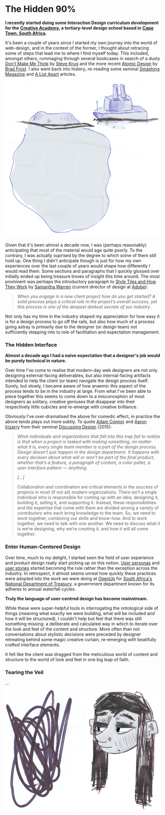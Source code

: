 # The Hidden 90%

**I recently started doing some Interaction Design curriculum development for the** [**Creative Academy**](https://creativeacademy.ac.za)**, a tertiary-level design school based in** [**Cape Town, South Africa**](https://en.wikipedia.org/wiki/Cape_Town)**.**

It's been a couple of years since I started my own journey into the world of web-design, and in the context of the former, I thought about retracing some of steps that lead me to where I find myself today. This included, amongst others, rummaging through several bookcases in search of a dusty [Don't Make Me Think](https://www.amazon.com/Dont-Make-Think-Revisited-Usability/dp/0321965515) by [Steve Krug](https://en.wikipedia.org/wiki/Steve_Krug) and the more recent [Atomic Design](https://shop.bradfrost.com) by [Brad Frost](https://bradfrost.com/). I also went back into history, re-reading some seminal [Smashing Magazine](https://www.smashingmagazine.com/) and [A List Apart](https://alistapart.com/) articles.

![](../.gitbook/assets/iceberg.png)

Given that it's been almost a decade now, I was \(perhaps reasonably\) anticipating that most of the material would age quite poorly. To the contrary, I was actually suprised by the degree to which some of them still hold up.  One thing I didn't anticipate though is just for how my own experiences over the last couple of years would shape how differently I would read them. Some sections and paragraphs that I quickly glossed over initially ended up being treasure troves of insight this time around. The most prominent was perhaps the introductory paragraph to [Style Tiles and How They Work](https://alistapart.com/article/style-tiles-and-how-they-work) by [Samantha Warren](http://samanthatoy.com/) \(current director of design at [Adobe](https://www.adobe.com/)\):

> _When you engage in a new client project how do you get started? A solid process plays a critical role in the project’s overall success, yet this process is one of the deepest darkest secrets of our industry_.

Not only has my time in the industry shaped my appreciation for how easy it is for a design process to go off the rails, but also how much of a process going astray is primarily due to the designer \(or design team\) not sufficiently stepping into to role of facilitation and expectation management.

### The Hidden Interface

**Almost a decade ago I had a naive expectation that a designer's job would be purely technical in nature.** 

Over time I've come to realise that modern-day web designers are not only designing external-facing deliverables, but also internal-facing artifacts intended to help the client \(or team\) navigate the design process itself. Surely, but slowly, I became aware of how anaemic this aspect of the process tends to be in the industry at large. From what I've been able to piece together this seems to come down to a misconception of most designers as solitary, creative geniuses that disappear into their respectively little cubicles and re-emerge with creative brilliance.

Obviously I've over-dramatised the above for comedic effect, in practice the above tends plays out more subtly. To quote [Adam Connor](http://adamconnor.com/) and [Aaron Irizarry](https://www.linkedin.com/in/aaroni/) from their seminal [Discussing Design](https://www.oreilly.com/library/view/discussing-design/9781491902394/) \(2015\): 

> _What individuals and organizations that fall into this trap fail to realize is that when a project is tasked with making something, no matter what it is, every single team member is a part of the design process. Design doesn’t just happen in the design department. It happens with every decision about what will or won’t be part of the final product, whether that’s a feature, a paragraph of content, a color pallet, a user interface pattern — anything._
>
> _\[...\]_
>
> Collaboration and coordination are critical elements in the success of projects in most \(if not all\) modern organizations. There isn’t a single individual who is responsible for coming up with an idea, designing it, building it, selling it, and supporting it. Instead, these responsibilities and the expertise that come with them are divided among a variety of contributors who each bring knowledge to the team. So, we need to work together, combining our skills and know-how. And to work together, we need to talk with one another. We need to discuss what it is we’re designing, why we’re creating it, and how it will all come together.

### 

### Enter Human-Centered Design

Over time, much to my delight, I started seen the field of user experience and product design really start picking up on this notion. [User personas](https://en.wikipedia.org/wiki/Persona_%28user_experience%29) and [user stories](https://en.wikipedia.org/wiki/User_story) started becoming the rule rather than the exception across the industry. In retrospect, it almost seems unreal how quickly these practices were adopted into the work we were doing at [OpenUp](https://openup.org.za/) for [South Africa's National Department of Treasury](https://openup.org.za/projects/vulekamali), a government department known for its adheres to annual waterfall cycles.

**Truly the language of user-centred design has become mainstream.**

While these were super-helpful tools in interrogating the ontological side of things \(meaning what exactly we were building, what will be included and how it will be structured\), I couldn't help but feel that there was still something missing: a deliberate and calculated way in which to iterate over the look and feel of the content and structure. More often than not conversations about stylistic decisions were preceded by designer retreating behind some magic creative curtain, re-emerging with beatifully crafted interface elements.

It felt like the client was dragged from the meticulious world of content and structure to the world of look and feel in one big leap of faith.

### Tearing the Veil

...

![](../.gitbook/assets/messy%20%281%29.png)









